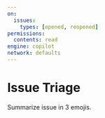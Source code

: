 ```yaml
---
on:
  issues:
    types: [opened, reopened]
permissions:
  contents: read
engine: copilot
network: defaults
---
```

# Issue Triage
Summarize issue in 3 emojis.